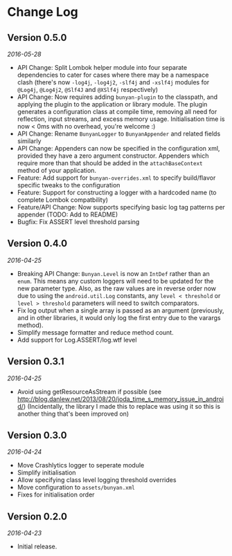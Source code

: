 Change Log
==========

## Version 0.5.0

_2016-05-28_

 *  API Change: Split Lombok helper module into four separate dependencies to cater for cases where there may
    be a namespace clash (there's now `-log4j`, `-log4j2`, `-slf4j` and `-xslf4j` modules for `@Log4j`, `@Log4j2`, `@Slf4J` and 
    `@XSlf4j` respectively)
 *  API Change: Now requires adding `bunyan-plugin` to the classpath, and applying the plugin to the application
    or library module. The plugin generates a configuration class at compile time, removing all need for reflection,
    input streams, and excess memory usage. Initialisation time is now < 0ms with no overhead, you're welcome :)
  * API Change: Rename `BunyanLogger` to `BunyanAppender` and related fields similarly
  * API Change: Appenders can now be specified in the configuration xml, provided they have a zero argument constructor.
    Appenders which require more than that should be added in the `attachBaseContext` method of your application.
  * Feature: Add support for `bunyan-overrides.xml` to specify build/flavor specific tweaks to the configuration
  * Feature: Support for constructing a logger with a hardcoded name (to complete Lombok compatbility)
  * Feature/API Change: Now supports specifying basic log tag patterns per appender (TODO: Add to README)
  * Bugfix: Fix ASSERT level threshold parsing

## Version 0.4.0

_2016-04-25_

 *  Breaking API Change: `Bunyan.Level` is now an `IntDef` rather than an `enum`. This means any custom loggers will
    need to be updated for the new parameter type. Also, as the raw values are in reverse order now due to using the
    `android.util.Log` constants, any `level < threshold` or `level > threshold` parameters will need to switch
    comparators.
 *  Fix log output when a single array is passed as an argument (previously, and in other libraries, it would only log
    the first entry due to the varargs method).
 *  Simplify message formatter and reduce method count.
 *  Add support for Log.ASSERT/log.wtf level

## Version 0.3.1

_2016-04-25_

 *  Avoid using getResourceAsStream if possible (see http://blog.danlew.net/2013/08/20/joda_time_s_memory_issue_in_android/)
    (Incidentally, the library I made this to replace was using it so this is another thing that's been improved on)

## Version 0.3.0

_2016-04-24_

 *  Move Crashlytics logger to seperate module
 *  Simplify initialisation
 *  Allow specifying class level logging threshold overrides
 *  Move configuration to `assets/bunyan.xml`
 *  Fixes for initialisation order

## Version 0.2.0

_2016-04-23_

 *  Initial release.
